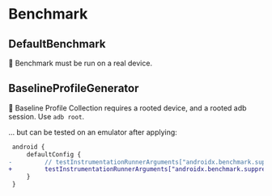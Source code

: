 # Benchmark

## DefaultBenchmark

📝 Benchmark must be run on a real device.

## BaselineProfileGenerator

📝 Baseline Profile Collection requires a rooted device, and a rooted adb session. Use `adb root`.

… but can be tested on an emulator after applying:

```diff
 android {
     defaultConfig {
-         // testInstrumentationRunnerArguments["androidx.benchmark.suppressErrors"] = "EMULATOR"
+         testInstrumentationRunnerArguments["androidx.benchmark.suppressErrors"] = "EMULATOR"
     }
 }
```
